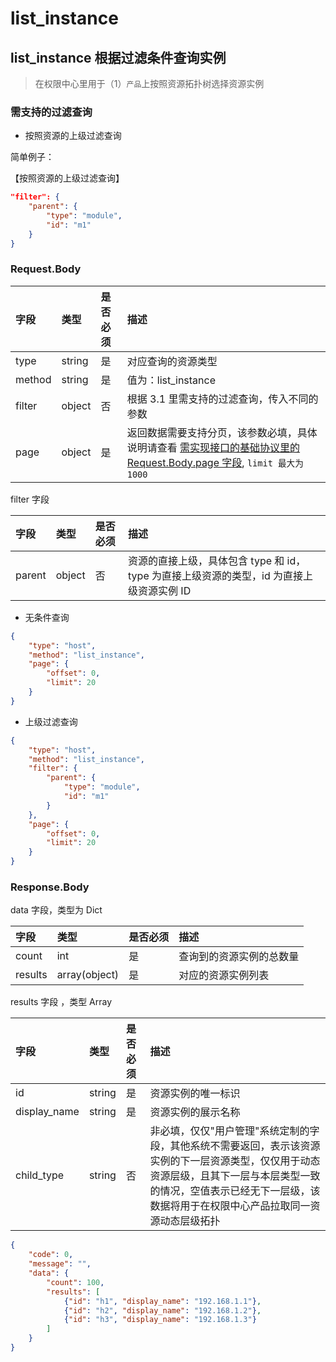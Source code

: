 # list_instance

## list_instance 根据过滤条件查询实例
> 在权限中心里用于（1）`产品`上按照资源拓扑树选择资源实例

### 需支持的过滤查询
- 按照资源的上级过滤查询

简单例子：

【按照资源的上级过滤查询】

```json
"filter": {
    "parent": {
        "type": "module",
        "id": "m1"
    }
}
```

### Request.Body

| 字段 |  类型 |是否必须  | 描述  |
|:---|:---|:---|:---|
| type | string | 是 | 对应查询的资源类型 |
| method |string | 是 | 值为：list_instance |
| filter | object | 否 | 根据 3.1 里需支持的过滤查询，传入不同的参数 |
| page | object | 是 | 返回数据需要支持分页，该参数必填，具体说明请查看 [需实现接口的基础协议里的 Request.Body.page 字段](./01-API.md), `limit 最大为1000` |

filter 字段

| 字段 |  类型 |是否必须  | 描述  |
|:---|:---|:---|:---|
| parent | object | 否 |  资源的直接上级，具体包含 type 和 id，type 为直接上级资源的类型，id 为直接上级资源实例 ID |

* 无条件查询

```json
{
    "type": "host",
    "method": "list_instance",
    "page": {
        "offset": 0,
        "limit": 20
    }
}
```

* 上级过滤查询

```json
{
    "type": "host",
    "method": "list_instance",
    "filter": {
        "parent": {
            "type": "module",
            "id": "m1"
        }
    },
    "page": {
        "offset": 0,
        "limit": 20
    }
}
```

### Response.Body

data 字段，类型为 Dict

| 字段 |  类型 |是否必须  | 描述  |
|:---|:---|:---|:---|
| count | int | 是 | 查询到的资源实例的总数量 |
| results | array(object) | 是 | 对应的资源实例列表 |

results 字段 ，类型 Array

| 字段 |  类型 |是否必须  | 描述  |
|:---|:---|:---|:---|
| id | string | 是 | 资源实例的唯一标识 |
| display_name | string | 是 | 资源实例的展示名称 |
| child_type | string | 否 | 非必填，仅仅"用户管理"系统定制的字段，其他系统不需要返回，表示该资源实例的下一层资源类型，仅仅用于动态资源层级，且其下一层与本层类型一致的情况，空值表示已经无下一层级，该数据将用于在权限中心产品拉取同一资源动态层级拓扑 |


```json
{
    "code": 0,
    "message": "",
    "data": {
        "count": 100,
        "results": [
            {"id": "h1", "display_name": "192.168.1.1"},
            {"id": "h2", "display_name": "192.168.1.2"},
            {"id": "h3", "display_name": "192.168.1.3"}
        ]
    }
}
```